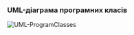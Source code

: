 ### UML-діаграма програмних класів
![UML-ProgramClasses](/2-SoftwareDesign/2.5-UMLProgramClasses/UMLProgramClasse.jpg)
